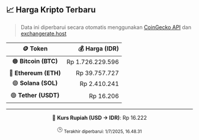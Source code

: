 

<!-- HARGA_KRIPTO -->
## 📈 Harga Kripto Terbaru

> Data ini diperbarui secara otomatis menggunakan [CoinGecko API](https://www.coingecko.com/) dan [exchangerate.host](https://exchangerate.host/)

<div align="center">

| 🪙 Token | 💰 Harga (IDR) |
|:------:|---------------:|
| 🟠 **Bitcoin (BTC)**   | Rp 1.726.229.596 |
| 🔵 **Ethereum (ETH)**  | Rp 39.757.727 |
| 🟣 **Solana (SOL)**    | Rp 2.410.241 |
| 🟢 **Tether (USDT)**   | Rp 16.206 |

---

💱 **Kurs Rupiah (USD → IDR)**: Rp 16.222

🕒 <sub>Terakhir diperbarui: 1/7/2025, 16.48.31</sub>

</div>
<!-- /HARGA_KRIPTO -->
